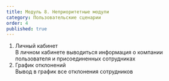 ```yaml
---
title: Модуль 8. Неприоритетные модули
category: Пользовательские сценарии
order: 4
published: true
---
```


1. Личный кабинет <br>
В личном кабинете выводиться информация о компании пользователя и присоединенных сотрудниках<br>
2. График отклонений<br>
Вывод в график все отклонения сотрудников<br>